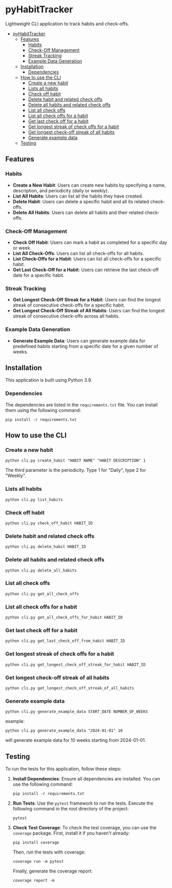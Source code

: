 # pyHabitTracker

Lightweight CLI application to track habits and check-offs.

- [pyHabitTracker](#pyhabittracker)
  - [Features](#features)
    - [Habits](#habits)
    - [Check-Off Management](#check-off-management)
    - [Streak Tracking](#streak-tracking)
    - [Example Data Generation](#example-data-generation)
  - [Installation](#installation)
    - [Dependencies](#dependencies)
  - [How to use the CLI](#how-to-use-the-cli)
    - [Create a new habit](#create-a-new-habit)
    - [Lists all habits](#lists-all-habits)
    - [Check off habit](#check-off-habit)
    - [Delete habit and related check offs](#delete-habit-and-related-check-offs)
    - [Delete all habits and related check offs](#delete-all-habits-and-related-check-offs)
    - [List all check offs](#list-all-check-offs)
    - [List all check offs for a habit](#list-all-check-offs-for-a-habit)
    - [Get last check off for a habit](#get-last-check-off-for-a-habit)
    - [Get longest streak of check offs for a habit](#get-longest-streak-of-check-offs-for-a-habit)
    - [Get longest check-off streak of all habits](#get-longest-check-off-streak-of-all-habits)
    - [Generate example data](#generate-example-data)
  - [Testing](#testing)

## Features

### Habits

- **Create a New Habit**: Users can create new habits by specifying a name, description, and periodicity (daily or weekly).
- **List All Habits**: Users can list all the habits they have created.
- **Delete Habit**: Users can delete a specific habit and all its related check-offs.
- **Delete All Habits**: Users can delete all habits and their related check-offs.

### Check-Off Management

- **Check Off Habit**: Users can mark a habit as completed for a specific day or week.
- **List All Check-Offs**: Users can list all check-offs for all habits.
- **List Check-Offs for a Habit**: Users can list all check-offs for a specific habit.
- **Get Last Check-Off for a Habit**: Users can retrieve the last check-off date for a specific habit.

### Streak Tracking

- **Get Longest Check-Off Streak for a Habit**: Users can find the longest streak of consecutive check-offs for a specific habit.
- **Get Longest Check-Off Streak of All Habits**: Users can find the longest streak of consecutive check-offs across all habits.

### Example Data Generation

- **Generate Example Data**: Users can generate example data for predefined habits starting from a specific date for a given number of weeks.

## Installation

This application is built using Python 3.9.

### Dependencies

The dependencies are listed in the `requirements.txt` file. You can install them using the following command:

```shell
pip install -r requirements.txt
```

## How to use the CLI

### Create a new habit

```shell
python cli.py create_habit "HABIT NAME" "HABIT DESCRIPTION" 1
```

The third parameter is the periodicity. Type 1 for "Daily", type 2 for "Weekly".

### Lists all habits

```shell
python cli.py list_habits
```

### Check off habit

```shell
python cli.py check_off_habit HABIT_ID
```

### Delete habit and related check offs

```shell
python cli.py delete_habit HABIT_ID
```

### Delete all habits and related check offs

```shell
python cli.py delete_all_habits
```

### List all check offs

```shell
python cli.py get_all_check_offs
```

### List all check offs for a habit

```shell
python cli.py get_all_check_offs_for_habit HABIT_ID
```

### Get last check off for a habit

```shell
python cli.py get_last_check_off_from_habit HABIT_ID
```

### Get longest streak of check offs for a habit

```shell
python cli.py get_longest_check_off_streak_for_habit HABIT_ID
```

### Get longest check-off streak of all habits

```shell
python cli.py get_longest_check_off_streak_of_all_habits
```

### Generate example data

```shell
python cli.py generate_example_data START_DATE NUMBER_OF_WEEKS
```

example:

```shell
python cli.py generate_example_data "2024-01-01" 10
```

will generate example data for 10 weeks starting from 2024-01-01.

## Testing

To run the tests for this application, follow these steps:

1. **Install Dependencies**: Ensure all dependencies are installed. You can use the following command:

    ```shell
    pip install -r requirements.txt
    ```

2. **Run Tests**: Use the `pytest` framework to run the tests. Execute the following command in the root directory of the project:

    ```shell
    pytest
    ```

3. **Check Test Coverage**: To check the test coverage, you can use the `coverage` package. First, install it if you haven't already:

    ```shell
    pip install coverage
    ```

    Then, run the tests with coverage:

    ```shell
    coverage run -m pytest
    ```

    Finally, generate the coverage report:

    ```shell
    coverage report -m
    ```
